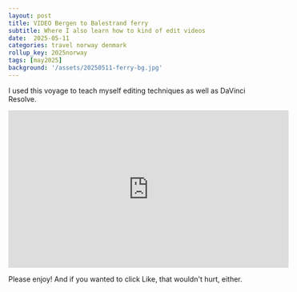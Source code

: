 ```yaml
---
layout: post
title: VIDEO Bergen to Balestrand ferry
subtitle: Where I also learn how to kind of edit videos
date:  2025-05-11
categories: travel norway denmark
rollup_key: 2025norway
tags: [may2025]
background: '/assets/20250511-ferry-bg.jpg'
---
```


I used this voyage to teach myself editing techniques as well as DaVinci Resolve. 

<iframe width="560" height="315" src="https://www.youtube.com/embed/eiEKrTF6Lws?si=eS7SB32nr-iC-cSN" title="YouTube video player" frameborder="0" allow="accelerometer; autoplay; clipboard-write; encrypted-media; gyroscope; picture-in-picture; web-share" referrerpolicy="strict-origin-when-cross-origin" allowfullscreen></iframe>

Please enjoy! And if you wanted to click Like, that wouldn't hurt, either. 
